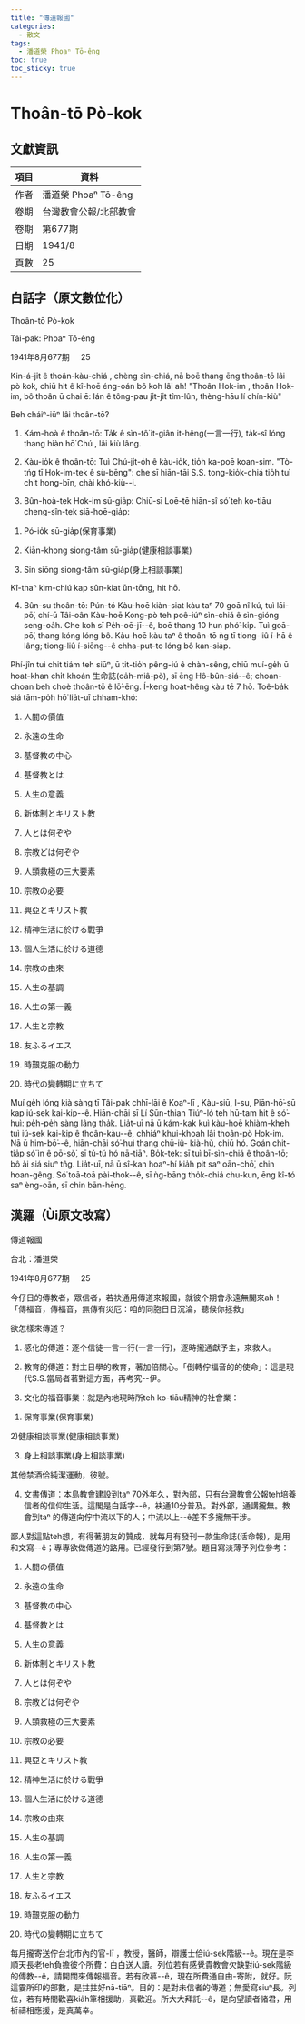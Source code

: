 ```yaml
---
title: "傳道報國"
categories:
  - 散文
tags:
  - 潘道榮 Phoaⁿ Tō-êng
toc: true
toc_sticky: true
---
```


# Thoân-tō Pò-kok

## 文獻資訊

| 項目 | 資料 |
|---|---|
| 作者 | 潘道榮 Phoaⁿ Tō-êng |
| 卷期 | 台灣教會公報/北部教會 |
| 卷期 | 第677期 |
| 日期 | 1941/8 |
| 頁數 | 25 |

## 白話字（原文數位化）

Thoân-tō Pò-kok

Tâi-pak: Phoaⁿ Tō-êng

1941年8月677期     25

Kin-á-ji̍t ê thoân-kàu-chiá , chèng sìn-chiá, nā boē thang ēng thoân-tō lâi pò kok, chiū hit ê kî-hoē éng-oán bô koh lâi ah! "Thoân Hok-im , thoân Hok-im, bô thoân ū chai ē: lán ê tông-pau ji̍t-ji̍t tîm-lûn, thèng-hāu lí chín-kiù"

Beh cháiⁿ-iūⁿ lâi thoân-tō?

1. Kám-hoà ê thoân-tō: Ta̍k ê sìn-tô͘ it-giân it-hêng(一言一行), ta̍k-sî lóng thang hiàn hō͘ Chú , lâi kiù lâng.

2. Kàu-io̍k ê thoân-tō: Tuì Chú-ji̍t-o̍h ê kàu-io̍k, tio̍h ka-poē koan-sim. "Tò-tńg tī Hok-im-tek ê sù-bēng": che sī hiān-tāi S.S. tong-kio̍k-chiá tio̍h tuì chit hong-bīn, chài khó-kiù--i.

3. Bûn-hoà-tek Hok-im sū-gia̍p: Chiū-sī Loē-tē hiān-sî só͘ teh ko-tiāu cheng-sîn-tek siā-hoē-gia̍p:

1) Pó-io̍k sū-gia̍p(保育事業)

2) Kiān-khong siong-tâm sū-gia̍p(健康相談事業)

3) Sin siōng siong-tâm sū-gia̍p(身上相談事業)

Kî-thaⁿ kìm-chiú kap sûn-kiat ūn-tōng, hit hō.

4. Bûn-su thoân-tō: Pún-tó Kàu-hoē kiàn-siat kàu taⁿ 70 goā nî kú, tuì lāi-pō͘, chí-ū Tâi-oân Kàu-hoē Kong-pò teh poê-iúⁿ sìn-chiá ê sìn-gióng seng-oa̍h. Che koh sī Pe̍h-oē-jī--ê, boē thang 10 hun phó͘-ki̍p. Tuì goā-pō͘, thang kóng lóng bô. Kàu-hoē kàu taⁿ ê thoân-tō ǹg tī tiong-liû í-hā ê lâng; tiong-liû í-siōng--ê chha-put-to lóng bô kan-sia̍p.

Phí-jîn tuì chit tiám teh siūⁿ, ū tit-tio̍h pêng-iú ê chàn-sêng, chiū muí-ge̍h ū hoat-khan chi̍t khoán 生命誌(oa̍h-miâ-pò), sī ēng Hô-bûn-siá--ê; choan-choan beh choè thoân-tō ê lō͘-ēng. Í-keng hoat-hêng kàu tē 7 hō. Toê-ba̍k siá tām-po̍h hō͘ lia̍t-uī chham-khó:

1. 人間の價值

2. 永遠の生命

3. 基督教の中心

4. 基督教とは

5. 人生の意義

6. 新体制とキリスト教

7. 人とは何ぞや

8. 宗教どは何ぞや

9. 人類救極の三大要素

10. 宗教の必要

11. 興亞とキリスト教

12. 精神生活に於ける戰爭

13. 個人生活に於ける道德

14. 宗教の由來

15. 人生の基調

16. 人生の第一義

17. 人生と宗教

18. 友ふるイエス

19. 時艱克服の動力

20. 時代の變轉期に立ちて

Muí ge̍h lóng kià sàng tī Tâi-pak chhī-lāi ê Koaⁿ-lī , Kàu-siū, I-su, Piān-hō͘-sū kap iú-sek kai-kip--ê. Hiān-chāi sī Lí Sūn-thian Tiúⁿ-ló teh hū-tam hit ê só͘-huì: pe̍h-pe̍h sàng lâng tha̍k. Lia̍t-uī nā ū kám-kak kuì kàu-hoē khiàm-kheh tuì iú-sek kai-kip ê thoân-kàu--ê, chhiáⁿ khui-khoah lâi thoân-pò Hok-im. Nā ū him-bō͘--ê, hiān-chāi só͘-huì thang chū-iû- kià-hù, chiū hó. Goán chit-tia̍p só͘ ìn ê pō͘-sò͘, sī tú-tú hó nā-tiāⁿ. Bo̍k-tek: sī tuì bī-sìn-chiá ê thoân-tō; bô ài siá siuⁿ tn̂g. Lia̍t-uī, nā ū sî-kan hoaⁿ-hí kia̍h pit saⁿ oān-chō͘, chin hoan-gêng. Só͘ toā-toā pài-thok--ê, sī ǹg-bāng tho̍k-chiá chu-kun, ēng kî-tó saⁿ èng-oān, sī chin bān-hēng.

## 漢羅（Ùi原文改寫）

傳道報國

台北：潘道榮

1941年8月677期     25

今仔日的傳教者，眾信者，若袂通用傳道來報國，就彼个期會永遠無閣來ah！「傳福音，傳福音，無傳有災厄：咱的同胞日日沉淪，聽候你拯救」

欲怎樣來傳道？

1. 感化的傳道：逐个信徒一言一行(一言一行)，逐時攏通獻予主，來救人。

2. 教育的傳道：對主日學的教育，著加倍關心。「倒轉佇福音的的使命」：這是現代S.S.當局者著對這方面，再考究--伊。

3. 文化的福音事業：就是內地現時所teh ko-tiāu精神的社會業：

1) 保育事業(保育事業)

2)健康相談事業(健康相談事業)

3) 身上相談事業(身上相談事業)

其他禁酒佮純潔運動，彼號。

4. 文書傳道：本島教會建設到taⁿ 70外年久，對內部，只有台灣教會公報teh培養信者的信仰生活。這閣是白話字--ê，袂通10分普及。對外部，通講攏無。教會到taⁿ 的傳道向佇中流以下的人；中流以上--ê差不多攏無干涉。

鄙人對這點teh想，有得著朋友的贊成，就每月有發刊一款生命誌(活命報)，是用和文寫--ê；專專欲做傳道的路用。已經發行到第7號。題目寫淡薄予列位參考：

1. 人間の價值

2. 永遠の生命

3. 基督教の中心

4. 基督教とは

5. 人生の意義

6. 新体制とキリスト教

7. 人とは何ぞや

8. 宗教どは何ぞや

9. 人類救極の三大要素

10. 宗教の必要

11. 興亞とキリスト教

12. 精神生活に於ける戰爭

13. 個人生活に於ける道德

14. 宗教の由來

15. 人生の基調

16. 人生の第一義

17. 人生と宗教

18. 友ふるイエス

19. 時艱克服の動力

20. 時代の變轉期に立ちて

每月攏寄送佇台北市內的官-lī ，教授，醫師，辯護士佮iú-sek階級--ê。現在是李順天長老teh負擔彼个所費：白白送人讀。列位若有感覺貴教會欠缺對iú-sek階級的傳教--ê，請開闊來傳報福音。若有欣慕--ê，現在所費通自由-寄附，就好。阮這霎所印的部數，是拄拄好nā-tiāⁿ。目的：是對未信者的傳道；無愛寫siuⁿ長。列位，若有時間歡喜kia̍h筆相援助，真歡迎。所大大拜託--ê，是向望讀者諸君，用祈禱相應援，是真萬幸。
